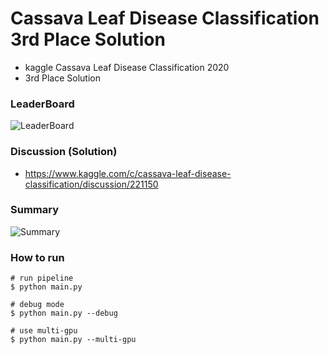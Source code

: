 # Cassava Leaf Disease Classification 3rd Place Solution
  - kaggle Cassava Leaf Disease Classification 2020
  - 3rd Place Solution

### LeaderBoard
![LeaderBoard](https://github.com/TomYanabe/Cassava-Leaf-Disease-Classification/figures/leaderbord.png)

### Discussion (Solution)
- https://www.kaggle.com/c/cassava-leaf-disease-classification/discussion/221150

### Summary
![Summary](https://github.com/TomYanabe/Cassava-Leaf-Disease-Classification/figures/summary.png)


### How to run
```
# run pipeline
$ python main.py

# debug mode
$ python main.py --debug

# use multi-gpu
$ python main.py --multi-gpu
```
